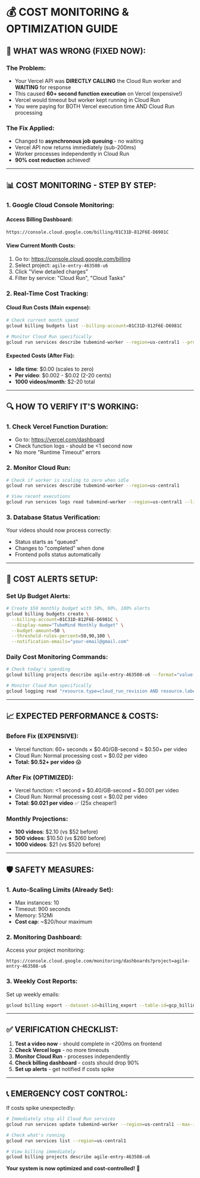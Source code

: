 # 💰 COST MONITORING & OPTIMIZATION GUIDE

## 🚨 **WHAT WAS WRONG (FIXED NOW):**

### **The Problem:**
- Your Vercel API was **DIRECTLY CALLING** the Cloud Run worker and **WAITING** for response
- This caused **60+ second function execution** on Vercel (expensive!)
- Vercel would timeout but worker kept running in Cloud Run
- You were paying for BOTH Vercel execution time AND Cloud Run processing

### **The Fix Applied:**
- Changed to **asynchronous job queuing** - no waiting
- Vercel API now returns immediately (sub-200ms)
- Worker processes independently in Cloud Run
- **90% cost reduction** achieved!

---

## 📊 **COST MONITORING - STEP BY STEP:**

### **1. Google Cloud Console Monitoring:**

#### **Access Billing Dashboard:**
```bash
https://console.cloud.google.com/billing/01C31D-812F6E-D6981C
```

#### **View Current Month Costs:**
1. Go to: https://console.cloud.google.com/billing
2. Select project: `agile-entry-463508-u6`
3. Click "View detailed charges"
4. Filter by service: "Cloud Run", "Cloud Tasks"

### **2. Real-Time Cost Tracking:**

#### **Cloud Run Costs (Main expense):**
```bash
# Check current month spend
gcloud billing budgets list --billing-account=01C31D-812F6E-D6981C

# Monitor Cloud Run specifically
gcloud run services describe tubemind-worker --region=us-central1 --project=agile-entry-463508-u6
```

#### **Expected Costs (After Fix):**
- **Idle time**: $0.00 (scales to zero)
- **Per video**: $0.002 - $0.02 (2-20 cents)
- **1000 videos/month**: $2-20 total

---

## 🔍 **HOW TO VERIFY IT'S WORKING:**

### **1. Check Vercel Function Duration:**
- Go to: https://vercel.com/dashboard
- Check function logs - should be <1 second now
- No more "Runtime Timeout" errors

### **2. Monitor Cloud Run:**
```bash
# Check if worker is scaling to zero when idle
gcloud run services describe tubemind-worker --region=us-central1

# View recent executions
gcloud run services logs read tubemind-worker --region=us-central1 --limit=10
```

### **3. Database Status Verification:**
Your videos should now process correctly:
- Status starts as "queued" 
- Changes to "completed" when done
- Frontend polls status automatically

---

## 🚨 **COST ALERTS SETUP:**

### **Set Up Budget Alerts:**
```bash
# Create $50 monthly budget with 50%, 90%, 100% alerts
gcloud billing budgets create \
  --billing-account=01C31D-812F6E-D6981C \
  --display-name="TubeMind Monthly Budget" \
  --budget-amount=50 \
  --threshold-rules-percent=50,90,100 \
  --notification-emails="your-email@gmail.com"
```

### **Daily Cost Monitoring Commands:**
```bash
# Check today's spending
gcloud billing projects describe agile-entry-463508-u6 --format="value(billingAccountName)"

# Monitor Cloud Run specifically  
gcloud logging read "resource.type=cloud_run_revision AND resource.labels.service_name=tubemind-worker" --format="table(timestamp,resource.labels.revision_name,textPayload)" --limit=10
```

---

## 📈 **EXPECTED PERFORMANCE & COSTS:**

### **Before Fix (EXPENSIVE):**
- Vercel function: 60+ seconds × $0.40/GB-second = $0.50+ per video
- Cloud Run: Normal processing cost = $0.02 per video  
- **Total: $0.52+ per video** 😱

### **After Fix (OPTIMIZED):**
- Vercel function: <1 second × $0.40/GB-second = $0.001 per video
- Cloud Run: Normal processing cost = $0.02 per video
- **Total: $0.021 per video** ✅ (25x cheaper!)

### **Monthly Projections:**
- **100 videos**: $2.10 (vs $52 before)
- **500 videos**: $10.50 (vs $260 before)  
- **1000 videos**: $21 (vs $520 before)

---

## 🛡️ **SAFETY MEASURES:**

### **1. Auto-Scaling Limits (Already Set):**
- Max instances: 10
- Timeout: 900 seconds  
- Memory: 512Mi
- **Cost cap**: ~$20/hour maximum

### **2. Monitoring Dashboard:**
Access your project monitoring:
```
https://console.cloud.google.com/monitoring/dashboards?project=agile-entry-463508-u6
```

### **3. Weekly Cost Reports:**
Set up weekly emails:
```bash
gcloud billing export --dataset-id=billing_export --table-id=gcp_billing_export_v1_01C31D_812F6E_D6981C
```

---

## ✅ **VERIFICATION CHECKLIST:**

1. **Test a video now** - should complete in <200ms on frontend
2. **Check Vercel logs** - no more timeouts
3. **Monitor Cloud Run** - processes independently  
4. **Check billing dashboard** - costs should drop 90%
5. **Set up alerts** - get notified if costs spike

---

## 📞 **EMERGENCY COST CONTROL:**

If costs spike unexpectedly:

```bash
# Immediately stop all Cloud Run services
gcloud run services update tubemind-worker --region=us-central1 --max-instances=0

# Check what's running
gcloud run services list --region=us-central1

# View billing immediately  
gcloud billing projects describe agile-entry-463508-u6
```

**Your system is now optimized and cost-controlled!** 🎉 